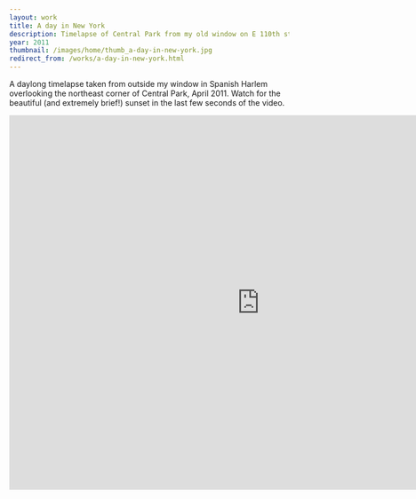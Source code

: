 ```yaml
---
layout: work
title: A day in New York
description: Timelapse of Central Park from my old window on E 110th street
year: 2011
thumbnail: /images/home/thumb_a-day-in-new-york.jpg
redirect_from: /works/a-day-in-new-york.html
---
```


A daylong timelapse taken from outside my window in Spanish Harlem overlooking the northeast corner of Central Park, April 2011. Watch for the beautiful (and extremely brief!) sunset in the last few seconds of the video.

<p>
<center>
<iframe src="https://player.vimeo.com/video/22379235?portrait=0&amp;color=ff9933" width="900" height="675" frameborder="0" webkitAllowFullScreen mozallowfullscreen allowFullScreen></iframe>
</center>
</p>
